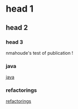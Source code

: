 # head 1
## head 2
### head 3


nmahoude's test of publication !


### java
[java](java/java.md)

### refactorings
[refactorings](refactorings/)
